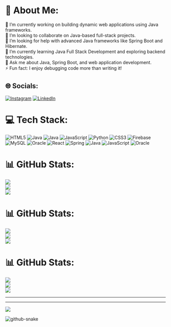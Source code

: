 # 💫 About Me:
🔭 I’m currently working on building dynamic web applications using Java frameworks.  <br>👯 I’m looking to collaborate on Java-based full-stack projects.  <br>🤝 I’m looking for help with advanced Java frameworks like Spring Boot and Hibernate.  <br>🌱 I’m currently learning Java Full Stack Development and exploring backend technologies.  <br>💬 Ask me about Java, Spring Boot, and web application development.  <br>⚡ Fun fact: I enjoy debugging code more than writing it!  <br>


## 🌐 Socials:
[![Instagram](https://img.shields.io/badge/Instagram-%23E4405F.svg?logo=Instagram&logoColor=white)](https://www.instagram.com/hk___pradhan/) [![LinkedIn](https://img.shields.io/badge/LinkedIn-%230077B5.svg?logo=linkedin&logoColor=white)](https://linkedin.com/in/hkrushnapradhan/) 

# 💻 Tech Stack:
![HTML5](https://img.shields.io/badge/html5-%23E34F26.svg?style=plastic&logo=html5&logoColor=white) ![Java](https://img.shields.io/badge/java-%23ED8B00.svg?style=plastic&logo=openjdk&logoColor=white) ![Java](https://img.shields.io/badge/java-%23ED8B00.svg?style=plastic&logo=openjdk&logoColor=white) ![JavaScript](https://img.shields.io/badge/javascript-%23323330.svg?style=plastic&logo=javascript&logoColor=%23F7DF1E) ![Python](https://img.shields.io/badge/python-3670A0?style=plastic&logo=python&logoColor=ffdd54) ![CSS3](https://img.shields.io/badge/css3-%231572B6.svg?style=plastic&logo=css3&logoColor=white) ![Firebase](https://img.shields.io/badge/firebase-a08021?style=plastic&logo=firebase&logoColor=ffcd34) ![MySQL](https://img.shields.io/badge/mysql-4479A1.svg?style=plastic&logo=mysql&logoColor=white) ![Oracle](https://img.shields.io/badge/Oracle-F80000?style=plastic&logo=oracle&logoColor=white) ![React](https://img.shields.io/badge/react-%2320232a.svg?style=plastic&logo=react&logoColor=%2361DAFB) ![Spring](https://img.shields.io/badge/spring-%236DB33F.svg?style=plastic&logo=spring&logoColor=white) ![Java](https://img.shields.io/badge/java-%23ED8B00.svg?style=plastic&logo=openjdk&logoColor=white) ![JavaScript](https://img.shields.io/badge/javascript-%23323330.svg?style=plastic&logo=javascript&logoColor=%23F7DF1E) ![Oracle](https://img.shields.io/badge/Oracle-F80000?style=plastic&logo=oracle&logoColor=white)
# 📊 GitHub Stats:
![](https://github-readme-stats.vercel.app/api?username=Hkrushna-pradhan&theme=dark&hide_border=false&include_all_commits=false&count_private=false)<br/>
![](https://github-readme-streak-stats.herokuapp.com/?user=Hkrushna-pradhan&theme=dark&hide_border=false)<br/>
![](https://github-readme-stats.vercel.app/api/top-langs/?username=Hkrushna-pradhan&theme=dark&hide_border=false&include_all_commits=false&count_private=false&layout=compact)
# 📊 GitHub Stats:
![](https://github-readme-stats.vercel.app/api?username=Hkrushna-pradhan&theme=dark&hide_border=false&include_all_commits=false&count_private=false)<br/>
![](https://github-readme-streak-stats.herokuapp.com/?user=Hkrushna-pradhan&theme=dark&hide_border=false)<br/>
![](https://github-readme-stats.vercel.app/api/top-langs/?username=Hkrushna-pradhan&theme=dark&hide_border=false&include_all_commits=false&count_private=false&layout=compact)
# 📊 GitHub Stats:
![](https://github-readme-stats.vercel.app/api?username=Hkrushna-pradhan&theme=dark&hide_border=false&include_all_commits=false&count_private=false)<br/>
![](https://github-readme-streak-stats.herokuapp.com/?user=Hkrushna-pradhan&theme=dark&hide_border=false)<br/>
![](https://github-readme-stats.vercel.app/api/top-langs/?username=Hkrushna-pradhan&theme=dark&hide_border=false&include_all_commits=false&count_private=false&layout=compact)

---

---
[![](https://visitcount.itsvg.in/api?id=Hkrushna-pradhan&icon=9&color=13)](https://visitcount.itsvg.in)

<!-- Proudly created with GPRM ( https://gprm.itsvg.in ) -->
<picture>
  <source media="(prefers-color-scheme: dark)" srcset="https://raw.githubusercontent.com/Hkrushna-pradhan/Hkrushna-pradhan/output/github-snake-dark.svg" />
  <source media="(prefers-color-scheme: light)" srcset="https://raw.githubusercontent.com/Hkrushna-pradhan/Hkrushna-pradhan/output/github-snake.svg" />
  <img alt="github-snake" src="https://raw.githubusercontent.com/tobiasmeyhoefer/Hkrushna-pradhan/output/github-snake.svg" />
</picture>
